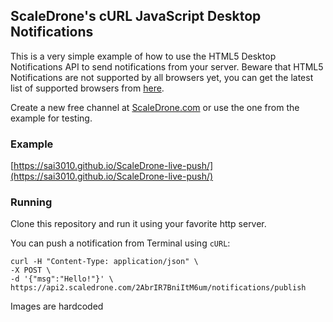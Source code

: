 ## ScaleDrone's cURL JavaScript Desktop Notifications

This is a very simple example of how to use the HTML5 Desktop Notifications API to send notifications from your server.
Beware that HTML5 Notifications are not supported by all browsers yet, you can get the latest list of supported browsers from [here](http://caniuse.com/#feat=notifications).

Create a new free channel at [ScaleDrone.com](https://www.scaledrone.com/) or use the one from the example for testing.

### Example

[https://sai3010.github.io/ScaleDrone-live-push/](https://sai3010.github.io/ScaleDrone-live-push/)

### Running

Clone this repository and run it using your favorite http server.

You can push a notification from Terminal using `cURL`:
```
curl -H "Content-Type: application/json" \
-X POST \
-d '{"msg":"Hello!"}' \
https://api2.scaledrone.com/2AbrIR7BniItM6um/notifications/publish
```

Images are hardcoded
